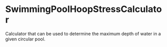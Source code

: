 # SwimmingPoolHoopStressCalculator
Calculator that can be used to determine the maximum depth of water in a given circular pool.
